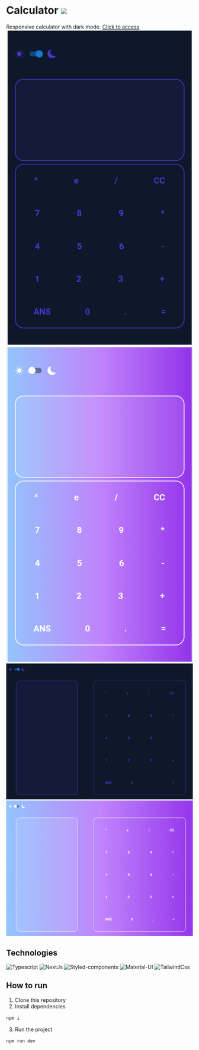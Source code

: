 # Calculator <img  src="https://cdn-icons-png.flaticon.com/512/2344/2344175.png"  height="50px">

Responsive calculator with dark mode. <a href="https://calculator-cyan-kappa.vercel.app/">Click to access</a>
<img src="./src/assets/mobile-dark.png"/>
<img src="./src/assets/mobile-light.png"/>
<img src="./src/assets/dark.png"/>
<img src="./src/assets/light.png"/>

## Technologies
 <img src="https://img.shields.io/badge/typescript-%23007ACC.svg?style=for-the-badge&logo=typescript&logoColor=white" alt="Typescript"> <img src="https://img.shields.io/badge/Next-black?style=for-the-badge&logo=next.js&logoColor=white" alt="NextJs"/> <img src="https://img.shields.io/badge/styled--components-DB7093?style=for-the-badge&logo=styled-components&logoColor=white" alt="Styled-components"/> <img src="https://img.shields.io/badge/Material%20UI-007FFF?style=for-the-badge&logo=mui&logoColor=white" alt="Material-UI"/> <img src="https://img.shields.io/badge/tailwindcss-%2338B2AC.svg?style=for-the-badge&logo=tailwind-css&logoColor=white" alt="TailwindCss"/>

## How to run

1. Clone this repository
2. Install dependencies

```bash
npm i
```

3. Run the project

```bash
npm run dev
```
